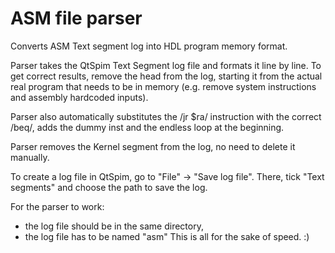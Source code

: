 # ASM file parser

Converts ASM Text segment log into HDL program memory format.

Parser takes the QtSpim Text Segment log file and formats it line by line.
To get correct results, remove the head from the log, starting it from the actual real program that needs to be in memory (e.g. remove system instructions and assembly hardcoded inputs).

Parser also automatically substitutes the /jr $ra/ instruction with the correct /beq/, adds the dummy inst and the endless loop at the beginning.

Parser removes the Kernel segment from the log, no need to delete it manually.

To create a log file in QtSpim, go to "File" -> "Save log file". There, tick "Text segments" and choose the path to save the log.

For the parser to work:
* the log file should be in the same directory,
* the log file has to be named "asm"
This is all for the sake of speed. :)
